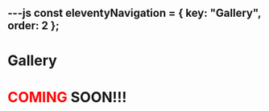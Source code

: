 ---js
const eleventyNavigation = {
	key: "Gallery",
	order: 2
};
---
# Gallery

<h1><span style="color: red;">COMING</span> SOON!!!</h1>


